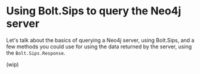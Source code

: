 # Using Bolt.Sips to query the Neo4j server

Let's talk about the basics of querying a Neo4j server, using Bolt.Sips, and a few methods you could use for using the data returned by the server, using the `Bolt.Sips.Response`.

(wip)

